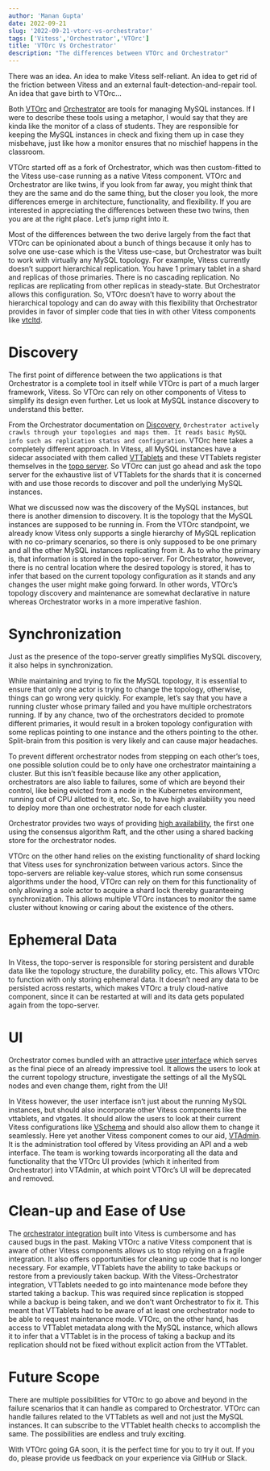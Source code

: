 ```yaml
---
author: 'Manan Gupta'
date: 2022-09-21
slug: '2022-09-21-vtorc-vs-orchestrator'
tags: ['Vitess','Orchestrator','VTOrc']
title: 'VTOrc Vs Orchestrator'
description: "The differences between VTOrc and Orchestrator"
---
```


There was an idea. An idea to make Vitess self-reliant. An idea to get rid of the friction between Vitess and an external fault-detection-and-repair tool. An idea that gave birth to VTOrc…

Both [VTOrc](https://vitess.io/docs/user-guides/configuration-basic/vtorc/) and [Orchestrator](https://github.com/openark/orchestrator) are tools for managing MySQL instances. If I were to describe these tools using a metaphor, I would say that they are kinda like the monitor of a class of students. They are responsible for keeping the MySQL instances in check and fixing them up in case they misbehave, just like how a monitor ensures that no mischief happens in the classroom. 

VTOrc started off as a fork of Orchestrator, which was then custom-fitted to the Vitess use-case running as a native Vitess component. VTOrc and Orchestrator are like twins, if you look from far away, you might think that they are the same and do the same thing, but the closer you look, the more differences emerge in architecture, functionality, and flexibility. If you are interested in appreciating the differences between these two twins, then you are at the right place. Let’s jump right into it.

Most of the differences between the two derive largely from the fact that VTOrc can be opinionated about a bunch of things because it only has to solve one use-case which is the Vitess use-case, but Orchestrator was built to work with virtually any MySQL topology. For example, Vitess currently doesn’t support hierarchical replication. You have 1 primary tablet in a shard and replicas of those primaries. There is no cascading replication. No replicas are replicating from other replicas in steady-state. But Orchestrator allows this configuration. So, VTOrc doesn’t have to worry about the hierarchical topology and can do away with this flexibility that Orchestrator provides in favor of simpler code that ties in with other Vitess components like [vtcltd](https://vitess.io/docs/user-guides/configuration-basic/vtctld/).

# Discovery
The first point of difference between the two applications is that Orchestrator is a complete tool in itself while VTOrc is part of a much larger framework, Vitess. So VTOrc can rely on other components of Vitess to simplify its design even further. Let us look at MySQL instance discovery to understand this better.

From the Orchestrator documentation on [Discovery](https://github.com/openark/orchestrator#discovery), `Orchestrator actively crawls through your topologies and maps them. It reads basic MySQL info such as replication status and configuration`. VTOrc here takes a completely different approach. In Vitess, all MySQL instances have a sidecar associated with them called [VTTablets](https://vitess.io/docs/reference/programs/vttablet/) and these VTTablets register themselves in the [topo server](https://vitess.io/docs/concepts/topology-service/). So VTOrc can just go ahead and ask the topo server for the exhaustive list of VTTablets for the shards that it is concerned with and use those records to discover and poll the underlying MySQL instances.

What we discussed now was the discovery of the MySQL instances, but there is another dimension to discovery. It is the topology that the MySQL instances are supposed to be running in. From the VTOrc standpoint, we already know Vitess only supports a single hierarchy of MySQL replication with no co-primary scenarios, so there is only supposed to be one primary and all the other MySQL instances replicating from it. As to who the primary is, that information is stored in the topo-server. For Orchestrator, however, there is no central location where the desired topology is stored, it has to infer that based on the current topology configuration as it stands and any changes the user might make going forward. In other words, VTOrc’s topology discovery and maintenance are somewhat declarative in nature whereas Orchestrator works in a more imperative fashion.

# Synchronization
Just as the presence of the topo-server greatly simplifies MySQL discovery, it also helps in synchronization. 

While maintaining and trying to fix the MySQL topology, it is essential to ensure that only one actor is trying to change the topology, otherwise, things can go wrong very quickly. For example, let’s say that you have a running cluster whose primary failed and you have multiple orchestrators running. If by any chance, two of the orchestrators decided to promote different primaries, it would result in a broken topology configuration with some replicas pointing to one instance and the others pointing to the other. Split-brain from this position is very likely and can cause major headaches. 

To prevent different orchestrator nodes from stepping on each other’s toes, one possible solution could be to only have one orchestrator maintaining a cluster. But this isn’t feasible because like any other application, orchestrators are also liable to failures, some of which are beyond their control, like being evicted from a node in the Kubernetes environment, running out of CPU allotted to it, etc. So, to have high availability you need to deploy more than one orchestrator node for each cluster.

Orchestrator provides two ways of providing [high availability](https://github.com/openark/orchestrator/blob/master/docs/high-availability.md#orchestrator-high-availability), the first one using the consensus algorithm Raft, and the other using a shared backing store for the orchestrator nodes.

VTOrc on the other hand relies on the existing functionality of shard locking that Vitess uses for synchronization between various actors. Since the topo-servers are reliable key-value stores, which run some consensus algorithms under the hood, VTOrc can rely on them for this functionality of only allowing a sole actor to acquire a shard lock thereby guaranteeing synchronization. This allows multiple VTOrc instances to monitor the same cluster without knowing or caring about the existence of the others.

# Ephemeral Data 
In Vitess, the topo-server is responsible for storing persistent and durable data like the topology structure, the durability policy, etc. This allows VTOrc to function with only storing ephemeral data. It doesn’t need any data to be persisted across restarts, which makes VTOrc a truly cloud-native component, since it can be restarted at will and its data gets populated again from the topo-server.

# UI
Orchestrator comes bundled with an attractive [user interface](https://github.com/openark/orchestrator/blob/master/docs/using-the-web-interface.md) which serves as the final piece of an already impressive tool. It allows the users to look at the current topology structure, investigate the settings of all the MySQL nodes and even change them, right from the UI! 

In Vitess however, the user interface isn’t just about the running MySQL instances, but should also incorporate other Vitess components like the vttablets, and vtgates. It should allow the users to look at their current Vitess configurations like [VSchema](https://vitess.io/docs/concepts/vschema/) and should also allow them to change it seamlessly. Here yet another Vitess component comes to our aid, [VTAdmin](https://vitess.io/docs/reference/vtadmin/). It is the administration tool offered by Vitess providing an API and a web interface. The team is working towards incorporating all the data and functionality that the VTOrc UI provides (which it inherited from Orchestrator) into VTAdmin, at which point VTOrc’s UI will be deprecated and removed.

# Clean-up and Ease of Use
The [orchestrator integration](https://vitess.io/docs/user-guides/configuration-advanced/integration-with-orchestrator/) built into Vitess is cumbersome and has caused bugs in the past.
Making VTOrc a native Vitess component that is aware of other Vitess components allows us to stop relying on a fragile integration. It also offers opportunities for cleaning up code that is no longer necessary. For example, VTTablets have the ability to take backups or restore from a previously taken backup. With the Vitess-Orchestrator integration, VTTablets needed to go into maintenance mode before they started taking a backup. This was required since replication is stopped while a backup is being taken, and we don’t want Orchestrator to fix it. This meant that VTTablets had to be aware of at least one orchestrator node to be able to request maintenance mode.
VTOrc, on the other hand, has access to VTTablet metadata along with the MySQL instance, which allows it to infer that a VTTablet is in the process of taking a backup and its replication should not be fixed without explicit action from the VTTablet.

# Future Scope
There are multiple possibilities for VTOrc to go above and beyond in the failure scenarios that it can handle as compared to Orchestrator. VTOrc can handle failures related to the VTTablets as well and not just the MySQL instances. It can subscribe to the VTTablet health checks to accomplish the same. The possibilities are endless and truly exciting.

With VTOrc going GA soon, it is the perfect time for you to try it out. If you do, please provide us feedback on your experience via GitHub or Slack.

